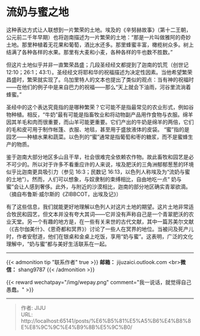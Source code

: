 # 流奶与蜜之地

这种表达方式让人联想到一片繁荣的土地。埃及的《辛努赫故事》（第十二王朝，公元前二千年早期）也将迦南描述为一片繁荣的土地：“那是一片叫做雅阿的奇妙土地。那里种植着无花果和葡萄，酒比水还多。那里蜂蜜丰富，橄榄树众多。树上结满了各种各样的水果。那里有大麦和小麦，各种各样的牛也数不胜数。”

但这片土地似乎并非一直繁荣昌盛；几段圣经经文都提到了迦南的饥荒（创世记 12:10；26:1；43:1）。圣经经文将耶和华的祝福描述为决定性因素。当他希望繁荣昌盛时，繁荣就实现了。乌加里特人的文本也提出了类似的观点：当有神的祝福时——在他们的例子中是来自巴力的祝福——那么“天上就会下油雨，河谷里流淌着蜂蜜。” 

圣经中的这个表达究竟指的是哪种繁荣？它可能不是指最常见的农业形式，例如谷物种植。相反，“牛奶”最有可能是指畜牧业和将动物副产品用作食物与衣服。绵羊因其羊毛和肉而很重要，而山羊可能更重要。它们产出的牛奶是绵羊的两倍，它们的毛和皮可用于制作帐篷、衣服、地毯，甚至用于盛放液体的皮袋。 “蜜”指的是园艺——种植水果和蔬菜。以色列的“蜜”通常是指葡萄和枣的糖浆，而不是蜜蜂生产的物质。

鉴于迦南大部分地区多山且干旱，社会很难完全依赖农作物。故此畜牧和园艺是必不可少的。所以对于许多不看重应许的人来说，埃及肥沃的三角洲郁郁葱葱的环境似乎比迦南更具吸引力（参见 16:3；民数记 16:13，以色列人称埃及为“流奶与蜜的土地”）。然而，人们可以想象，与奴隶制的束缚相比，自由地吃一点“ 奶与蜜”会让人感到奢侈。此外，与附近的沙漠相比，迦南的部分地区确实青翠欲滴。（摘自布鲁斯·威尔斯的《ZIBBCOT，出埃及记》）

有了这些信息，我们就能更好地理解以色列人对这片土地的期望。这片土地非常适合牧民和园艺，但文本并没有夸大其词——它并没有声称自己是一个青翠肥沃的农业天堂。另一个有趣的地方是，在一些有关来世的古代文献，其中一篇苏美尔文献（《吉尔伽美什》、《恩奇都和冥界》）讨论了一些人在冥界的地位。当被问及死产儿时，作者安慰道，他们在银桌和金桌上吃饭，享用“奶与蜜”。这表明，广泛的文化理解中，“奶与蜜”都与美好生活联系在一起。

----
{{&lt; admonition tip &#34;联系作者&#34; true &gt;}}
**邮箱：** jijuzaici.outlook.com
&lt;br&gt;**微信：** shang9787
{{&lt; /admonition &gt;}}

{{&lt; reward wechatpay=&#34;/img/wepay.png&#34; comment=&#34;我一说话，就觉得自己愚蠢。&#34; &gt;}}


---

> 作者: JIJU  
> URL: http://localhost:65141/posts/%E6%B5%81%E5%A5%B6%E4%B8%8E%E8%9C%9C%E4%B9%8B%E5%9C%B0/  

